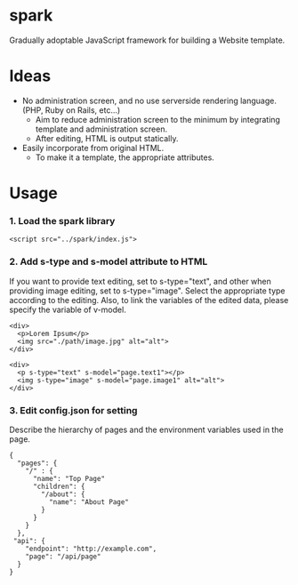 # spark
Gradually adoptable JavaScript framework for building a Website template.

# Ideas
+ No administration screen, and no use serverside rendering language. (PHP, Ruby on Rails, etc...)
  + Aim to reduce administration screen to the minimum by integrating template and administration screen.
  + After editing, HTML is output statically.
+ Easily incorporate from original HTML.
  + To make it a template, the appropriate attributes.

# Usage
### 1. Load the spark library
```
<script src="../spark/index.js">
```

### 2. Add s-type and s-model attribute to HTML
If you want to provide text editing, set to s-type="text", and other when providing image editing, set to s-type="image". Select the appropriate type according to the editing.
Also, to link the variables of the edited data, please specify the variable of v-model.

```before
<div>
  <p>Lorem Ipsum</p>
  <img src="./path/image.jpg" alt="alt">
</div>
```

```after
<div>
  <p s-type="text" s-model="page.text1"></p>
  <img s-type="image" s-model="page.image1" alt="alt">
</div>
```

### 3. Edit config.json for setting
Describe the hierarchy of pages and the environment variables used in the page.
```
{
  "pages": {
    "/" : {
      "name": "Top Page"
      "children": {
        "/about": {
          "name": "About Page"
        }
      }
    }
  },
 "api": {
    "endpoint": "http://example.com",
    "page": "/api/page"
  }
}
```
